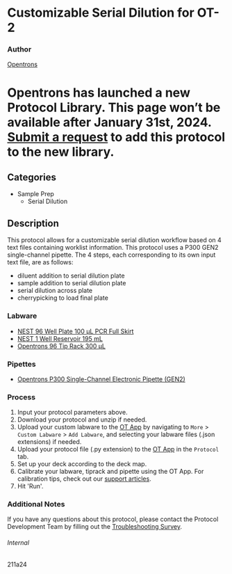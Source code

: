 # Customizable Serial Dilution for OT-2

### Author
[Opentrons](https://opentrons.com/)


# Opentrons has launched a new Protocol Library. This page won’t be available after January 31st, 2024. [Submit a request](https://docs.google.com/forms/d/e/1FAIpQLSdYYp9QCKow4nn0KlCVsMS3HX0eJ0N9O7-erajKvcpT0lWbSg/viewform) to add this protocol to the new library.

## Categories
* Sample Prep
    * Serial Dilution

## Description
This protocol allows for a customizable serial dilution workflow based on 4 text files containing worklist information. This protocol uses a P300 GEN2 single-channel pipette. The 4 steps, each corresponding to its own input text file, are as follows:
* diluent addition to serial dilution plate
* sample addition to serial dilution plate
* serial dilution across plate
* cherrypicking to load final plate

### Labware
* [NEST 96 Well Plate 100 µL PCR Full Skirt](https://shop.opentrons.com/collections/verified-labware/products/nest-0-1-ml-96-well-pcr-plate-full-skirt)
* [NEST 1 Well Reservoir 195 mL](https://shop.opentrons.com/collections/verified-labware/products/nest-1-well-reservoir-195-ml)
* [Opentrons 96 Tip Rack 300 µL](https://shop.opentrons.com/collections/opentrons-tips/products/opentrons-300ul-tips?_gl=1*rt813e*_ga*MTg1MTY5ODQ4MC4xNjIwMzIwNjcz*_ga_GNSMNLW4RY*MTYyMjIyMzI1Ny40NC4xLjE2MjIyMjM1MjQuMA..&_ga=2.88970393.36901296.1622052353-1851698480.1620320673)

### Pipettes
* [Opentrons P300 Single-Channel Electronic Pipette (GEN2)](https://shop.opentrons.com/collections/ot-2-pipettes/products/single-channel-electronic-pipette?variant=5984549109789)

### Process
1. Input your protocol parameters above.
2. Download your protocol and unzip if needed.
3. Upload your custom labware to the [OT App](https://opentrons.com/ot-app) by navigating to `More` > `Custom Labware` > `Add Labware`, and selecting your labware files (.json extensions) if needed.
4. Upload your protocol file (.py extension) to the [OT App](https://opentrons.com/ot-app) in the `Protocol` tab.
5. Set up your deck according to the deck map.
6. Calibrate your labware, tiprack and pipette using the OT App. For calibration tips, check out our [support articles](https://support.opentrons.com/en/collections/1559720-guide-for-getting-started-with-the-ot-2).
7. Hit 'Run'.

### Additional Notes
If you have any questions about this protocol, please contact the Protocol Development Team by filling out the [Troubleshooting Survey](https://protocol-troubleshooting.paperform.co/).

###### Internal
211a24
